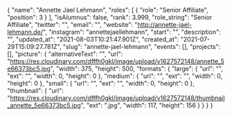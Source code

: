 {
 "name": "Annette Jael Lehmann",
 "roles": [
  {
   "role": "Senior Affiliate",
   "position": 3
  }
 ],
 "isAlumnus": false,
 "rank": 3.999,
 "role_string": "Senior Affiliate",
 "twitter": "",
 "email": "",
 "website": "http://annette-jael-lehmann.de/",
 "instagram": "annettejaellehmann",
 "start": "",
 "description": "",
 "updated_at": "2021-08-03T10:21:47.901Z",
 "created_at": "2021-07-29T15:09:27.781Z",
 "slug": "annette-jael-lehmann",
 "events": [],
 "projects": [],
 "picture": {
  "alternativeText": "",
  "url": "https://res.cloudinary.com/dfffh0gkl/image/upload/v1627572148/annette_5e66373bc5.jpg",
  "width": 375,
  "height": 500,
  "formats": {
   "large": {
    "url": "",
    "ext": "",
    "width": 0,
    "height": 0
   },
   "medium": {
    "url": "",
    "ext": "",
    "width": 0,
    "height": 0
   },
   "small": {
    "url": "",
    "ext": "",
    "width": 0,
    "height": 0
   },
   "thumbnail": {
    "url": "https://res.cloudinary.com/dfffh0gkl/image/upload/v1627572148/thumbnail_annette_5e66373bc5.jpg",
    "ext": ".jpg",
    "width": 117,
    "height": 156
   }
  }
 }
}